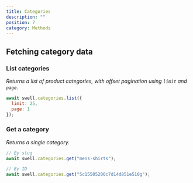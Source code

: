 ```yaml
---
title: Categories
description: ""
position: 7
category: Methods
---
```


## Fetching category data

### List categories

_Returns a list of product categories, with offset pagination using `limit` and `page`._

```javascript
await swell.categories.list({
  limit: 25,
  page: 1
});
```

### Get a category

_Returns a single category._

```javascript
// By slug
await swell.categories.get("mens-shirts");

// By ID
await swell.categories.get("5c15505200c7d14d851e510g");
```
